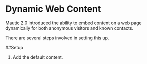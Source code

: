# Dynamic Web Content

Mautic 2.0 introduced the ability to embed content on a web page dynamically for both anonymous visitors and known contacts.

There are several steps involved in setting this up.

##Setup
1.  Add the default content.

